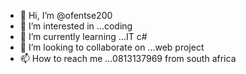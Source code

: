 - 👋 Hi, I’m @ofentse200
- 👀 I’m interested in ...coding
- 🌱 I’m currently learning ...IT c#
- 💞️ I’m looking to collaborate on ...web project
- 📫 How to reach me ...0813137969 from south africa

<!---
ofentse200/ofentse200 is a ✨ special ✨ repository because its `README.md` (this file) appears on your GitHub profile.
You can click the Preview link to take a look at your changes.
--->
